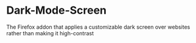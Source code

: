 # Dark-Mode-Screen
The Firefox addon that applies a customizable dark screen over websites rather than making it high-contrast
